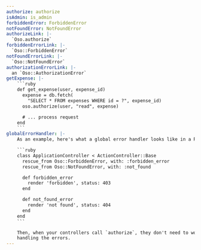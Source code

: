 ```yaml
---
authorize: authorize
isAdmin: is_admin
forbiddenError: ForbiddenError
notFoundError: NotFoundError
authorizeLink: |-
  `Oso.authorize`
forbiddenErrorLink: |-
  `Oso::ForbiddenError`
notFoundErrorLink: |-
  `Oso::NotFoundError`
authorizationErrorLink: |-
  an `Oso::AuthorizationError`
getExpense: |-
    ```ruby
    def get_expense(user, expense_id)
      expense = db.fetch(
        "SELECT * FROM expenses WHERE id = ?", expense_id)
      oso.authorize(user, "read", expense)

      # ... process request
    end
    ```
globalErrorHandler: |-
    As an example, here's what a global error handler looks like in a Rails app:

    ```ruby
    class ApplicationController < ActionController::Base
      rescue_from Oso::ForbiddenError, with: :forbidden_error
      rescue_from Oso::NotFoundError, with: :not_found

      def forbidden_error
        render 'forbidden', status: 403
      end

      def not_found_error
        render 'not found', status: 404
      end
    end
    ```

    Then, when your controllers call `authorize`, they don't need to worry about
    handling the errors.
---
```

